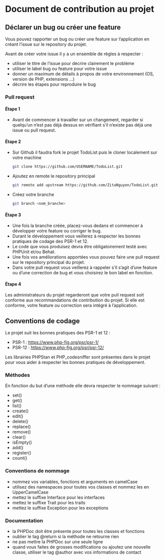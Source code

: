 # Document de contribution au projet

## Déclarer un bug ou créer une feature

Vous pouvez rapporter un bug ou créer une feature sur l’application en créant l’issue sur le repository du projet.

Avant de créer votre issue il y a un ensemble de règles à respecter :
* utiliser le titre de l’issue pour décrire clairement le problème
* utiliser le label bug ou feature pour votre issue
* donner un maximum de détails à propos de votre environnement (OS,  version de PHP, extensions ...)
* décrire les étapes pour reproduire le bug

### Pull request

#### Étape 1

* Avant de commencer à travailler sur un changement, regarder si quelqu’un n’est pas déjà dessus en vérifiant s’il n’existe pas déjà une issue ou pull request.

#### Étape 2

* Sur Github il faudra fork le projet TodoList puis le cloner localement sur votre machine
    ```bash
    git clone https://github.com/USERNAME/TodoList.git
    ```

* Ajoutez en remote le repository principal
    ```bash
    git remote add upstream https://github.com/ZitaNguyen/TodoList.git
    ```

* Créez votre branche
    ```bash
    git branch <nom_branche>
    ```

#### Étape 3

* Une fois la branche créée, placez-vous dedans et commencer à développer votre feature ou corriger le bug.
* Durant le développement vous veillerez à respecter les bonnes pratiques de codage des PSR-1 et 12.
* Le code que vous produisez devra être obligatoirement testé avec PHPUnit et/ou Behat.
* Une fois vos améliorations apportées vous pouvez faire une pull request sur le repository principal du projet.
* Dans votre pull request vous veillerez à rappeler s’il s’agit d’une feature ou d’une correction de bug et vous choisirez le bon label en fonction.

#### Étape 4

Les administrateurs du projet regarderont que votre pull request soit conforme aux recommandations de contribution du projet. Si elle est conforme, votre feature ou correction sera intégré à l’application.

## Conventions de codage

Le projet suit les bonnes pratiques des PSR-1 et 12 :
* PSR-1 : https://www.php-fig.org/psr/psr-1/
* PSR-12 : https://www.php-fig.org/psr/psr-12/

Les librairies PHPStan et PHP_codesniffer sont présentes dans le projet pour vous aider à respecter les bonnes pratiques de développement.

### Méthodes

En fonction du but d’une méthode elle devra respecter le nommage suivant :
* set()
* get()
* list()
* create()
* edit()
* delete()
* replace()
* remove()
* clear()
* isEmpty()
* add()
* register()
* count()

### Conventions de nommage

* nommez vos variables, fonctions et arguments en camelCase
* utilisez des namespaces pour toutes vos classes et nommez les en UpperCamelCase
* mettez le suffixe Interface pour les interfaces
* mettez le suffixe Trait pour les traits
* mettez le suffixe Exception pour les exceptions

### Documentation

* la PHPDoc doit être présente pour toutes les classes et fonctions
* oublier le tag @return si la méthode ne retourne rien
* ne pas mettre la PHPDoc sur une seule ligne
* quand vous faites de grosses modifications ou ajoutez une nouvelle classe, utiliser le tag @author avec vos informations de contact



